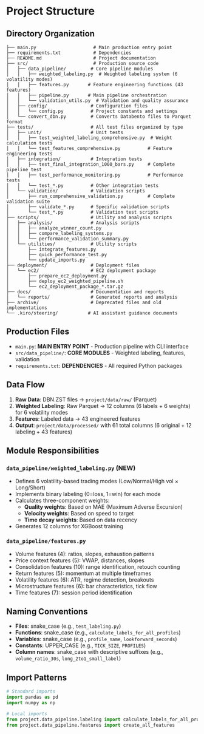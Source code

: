 # Project Structure

## Directory Organization

```
├── main.py                     # Main production entry point
├── requirements.txt            # Dependencies
├── README.md                   # Project documentation
├── src/                        # Production source code
│   ├── data_pipeline/         # Core pipeline modules
│   │   ├── weighted_labeling.py  # Weighted labeling system (6 volatility modes)
│   │   ├── features.py       # Feature engineering functions (43 features)
│   │   ├── pipeline.py       # Main pipeline orchestration
│   │   └── validation_utils.py  # Validation and quality assurance
│   ├── config/                # Configuration files
│   │   └── config.py          # Project constants and settings
│   └── convert_dbn.py         # Converts Databento files to Parquet format
├── tests/                     # All test files organized by type
│   ├── unit/                  # Unit tests
│   │   ├── test_weighted_labeling_comprehensive.py  # Weight calculation tests
│   │   └── test_features_comprehensive.py          # Feature engineering tests
│   ├── integration/           # Integration tests
│   │   ├── test_final_integration_1000_bars.py     # Complete pipeline test
│   │   ├── test_performance_monitoring.py          # Performance tests
│   │   └── test_*.py          # Other integration tests
│   └── validation/            # Validation scripts
│       ├── run_comprehensive_validation.py         # Complete validation suite
│       ├── validate_*.py      # Specific validation scripts
│       └── test_*.py          # Validation test scripts
├── scripts/                   # Utility and analysis scripts
│   ├── analysis/              # Analysis scripts
│   │   ├── analyze_winner_count.py
│   │   ├── compare_labeling_systems.py
│   │   └── performance_validation_summary.py
│   └── utilities/             # Utility scripts
│       ├── integrate_features.py
│       ├── quick_performance_test.py
│       └── update_imports.py
├── deployment/                # Deployment files
│   └── ec2/                   # EC2 deployment package
│       ├── prepare_ec2_deployment.py
│       ├── deploy_ec2_weighted_pipeline.sh
│       └── ec2_deployment_package_*.tar.gz
├── docs/                      # Documentation and reports
│   └── reports/               # Generated reports and analysis
├── archive/                   # Deprecated files and old implementations
└── .kiro/steering/           # AI assistant guidance documents
```

## Production Files

- `main.py`: **MAIN ENTRY POINT** - Production pipeline with CLI interface
- `src/data_pipeline/`: **CORE MODULES** - Weighted labeling, features, validation
- `requirements.txt`: **DEPENDENCIES** - All required Python packages

## Data Flow

1. **Raw Data**: DBN.ZST files → `project/data/raw/` (Parquet)
2. **Weighted Labeling**: Raw Parquet → 12 columns (6 labels + 6 weights) for 6 volatility modes
3. **Features**: Labeled data → 43 engineered features
4. **Output**: `project/data/processed/` with 61 total columns (6 original + 12 labeling + 43 features)

## Module Responsibilities

### `data_pipeline/weighted_labeling.py` (NEW)
- Defines 6 volatility-based trading modes (Low/Normal/High vol × Long/Short)
- Implements binary labeling (0=loss, 1=win) for each mode
- Calculates three-component weights:
  - **Quality weights**: Based on MAE (Maximum Adverse Excursion)
  - **Velocity weights**: Based on speed to target
  - **Time decay weights**: Based on data recency
- Generates 12 columns for XGBoost training

### `data_pipeline/features.py`
- Volume features (4): ratios, slopes, exhaustion patterns
- Price context features (5): VWAP, distances, slopes
- Consolidation features (10): range identification, retouch counting
- Return features (5): momentum at multiple timeframes
- Volatility features (6): ATR, regime detection, breakouts
- Microstructure features (6): bar characteristics, tick flow
- Time features (7): session period identification

## Naming Conventions

- **Files**: snake_case (e.g., `test_labeling.py`)
- **Functions**: snake_case (e.g., `calculate_labels_for_all_profiles`)
- **Variables**: snake_case (e.g., `profile_name`, `lookforward_seconds`)
- **Constants**: UPPER_CASE (e.g., `TICK_SIZE`, `PROFILES`)
- **Column names**: snake_case with descriptive suffixes (e.g., `volume_ratio_30s`, `long_2to1_small_label`)

## Import Patterns

```python
# Standard imports
import pandas as pd
import numpy as np

# Local imports
from project.data_pipeline.labeling import calculate_labels_for_all_profiles
from project.data_pipeline.features import create_all_features
```
